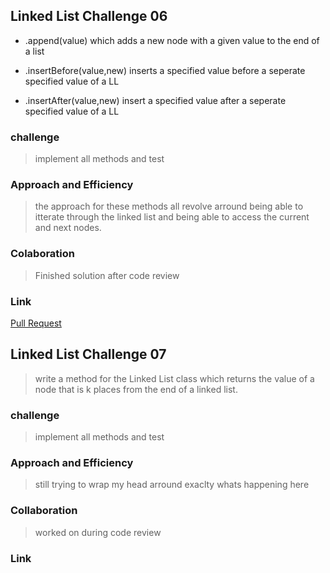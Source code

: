 ## Linked List Challenge 06

- .append(value) which adds a new node with a given value to the end of a list

- .insertBefore(value,new) inserts a specified value before a seperate specified value of a LL

- .insertAfter(value,new) insert a specified value after a seperate specified value of a LL

### challenge

 > implement all methods and test

### Approach and Efficiency
> the approach for these methods all revolve arround being able to itterate through the linked list and being able to access the current and next nodes.

### Colaboration 

> Finished solution after code review

### Link

[Pull Request](https://github.com/bjgman12/data-structures-and-algorithms/pull/25)

## Linked List Challenge 07 

> write a method for the Linked List class which returns the value of a node  that is k places from the end of a linked list. 

### challenge

> implement all methods and test

### Approach and Efficiency

> still trying to wrap my head arround exaclty whats happening here

### Collaboration

> worked on during code review

### Link 